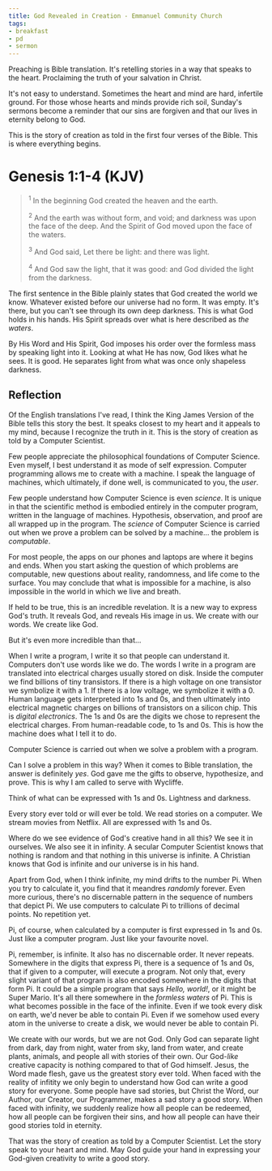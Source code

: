 ```yaml
---
title: God Revealed in Creation - Emmanuel Community Church
tags:
- breakfast
- pd
- sermon
---
```


Preaching is Bible translation. It's retelling stories in a way that speaks to the heart. Proclaiming the truth of your salvation in Christ.

It's not easy to understand. Sometimes the heart and mind are hard, infertile ground. For those whose hearts and minds provide rich soil, Sunday's sermons become a reminder that our sins are forgiven and that our lives in eternity belong to God.

This is the story of creation as told in the first four verses of the Bible. This is where everything begins.

# Genesis 1:1-4 (KJV)

> <sup>1</sup> In the beginning God created the heaven and the earth.
>
> <sup>2</sup> And the earth was without form, and void; and darkness was upon the face of the deep. And the Spirit of God moved upon the face of the waters.
>
> <sup>3</sup> And God said, Let there be light: and there was light.
>
> <sup>4</sup> And God saw the light, that it was good: and God divided the light from the darkness.

The first sentence in the Bible plainly states that God created the world we know. Whatever existed before our universe had no form. It was empty. It's there, but you can't see through its own deep darkness. This is what God holds in his hands. His Spirit spreads over what is here described as _the waters_.

By His Word and His Spirit, God imposes his order over the formless mass by speaking light into it. Looking at what He has now, God likes what he sees. It is good. He separates light from what was once only shapeless darkness.

## Reflection

Of the English translations I've read, I think the King James Version of the Bible tells this story the best. It speaks closest to my heart and it appeals to my mind, because I recognize the truth in it. This is the story of creation as told by a Computer Scientist.

Few people appreciate the philosophical foundations of Computer Science. Even myself, I best understand it as mode of self expression. Computer programming allows me to create with a machine. I speak the language of machines, which ultimately, if done well, is communicated to you, the _user_.

Few people understand how Computer Science is even _science_. It is unique in that the scientific method is embodied entirely in the computer program, written in the language of machines. Hypothesis, observation, and proof are all wrapped up in the program. The _science_ of Computer Science is carried out when we prove a problem can be solved by a machine... the problem is _computable_.

For most people, the apps on our phones and laptops are where it begins and ends. When you start asking the question of which problems are computable, new questions about reality, randomness, and life come to the surface. You may conclude that what is impossible for a machine, is also impossible in the world in which we live and breath.

If held to be true, this is an incredible revelation. It is a new way to express God's truth. It reveals God, and reveals His image in us. We create with our words. We create like God.

But it's even more incredible than that...

When I write a program, I write it so that people can understand it. Computers don't use words like we do. The words I write in a program are translated into electrical charges usually stored on disk. Inside the computer we find billions of tiny transistors. If there is a high voltage on one transistor we symbolize it with a 1. If there is a low voltage, we symbolize it with a 0. Human language gets interpreted into 1s and 0s, and then ultimately into electrical magnetic charges on billions of transistors on a silicon chip. This is _digital electronics_. The 1s and 0s are the digits we chose to represent the electrical charges. From human-readable code, to 1s and 0s. This is how the machine does what I tell it to do.

Computer Science is carried out when we solve a problem with a program.

Can I solve a problem in this way? When it comes to Bible translation, the answer is definitely _yes_. God gave me the gifts to observe, hypothesize, and prove. This is why I am called to serve with Wycliffe.

Think of what can be expressed with 1s and 0s. Lightness and darkness.

Every story ever told or will ever be told. We read stories on a computer. We stream movies from Netflix. All are expressed with 1s and 0s.

Where do we see evidence of God's creative hand in all this? We see it in ourselves. We also see it in infinity. A secular Computer Scientist knows that nothing is random and that nothing in this universe is infinite. A Christian knows that God is infinite and our universe is in his hand.

Apart from God, when I think infinite, my mind drifts to the number Pi. When you try to calculate it, you find that it meandres _randomly_ forever. Even more curious, there's no discernable pattern in the sequence of numbers that depict Pi. We use computers to calculate Pi to trillions of decimal points. No repetition yet.

Pi, of course, when calculated by a computer is first expressed in 1s and 0s. Just like a computer program. Just like your favourite novel.

Pi, remember, is infinite. It also has no discernable order. It never repeats. Somewhere in the digits that express Pi, there is a sequence of 1s and 0s, that if given to a computer, will execute a program. Not only that, every slight variant of that program is also encoded somewhere in the digits that form Pi. It could be a simple program that says _Hello, world!_, or it might be Super Mario. It's all there somewhere in the _formless waters_ of Pi. This is what becomes possible in the face of the infinite. Even if we took every disk on earth, we'd never be able to contain Pi. Even if we somehow used every atom in the universe to create a disk, we would never be able to contain Pi.

We create with our words, but we are not God. Only God can separate light from dark, day from night, water from sky, land from water, and create plants, animals, and people all with stories of their own. Our God-_like_ creative capacity is nothing compared to that of God himself. Jesus, the Word made flesh, gave us the greatest story ever told. When faced with the reality of infitity we only begin to understand how God can write a good story for everyone. Some people have sad stories, but Christ the Word, our Author, our Creator, our Programmer, makes a sad story a good story. When faced with infinity, we suddenly realize how all people can be redeemed, how all people can be forgiven their sins, and how all people can have their good stories told in eternity.

That was the story of creation as told by a Computer Scientist. Let the story speak to your heart and mind. May God guide your hand in expressing your God-given creativity to write a good story. 

